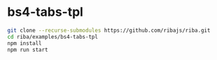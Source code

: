 # bs4-tabs-tpl

```bash
git clone --recurse-submodules https://github.com/ribajs/riba.git
cd riba/examples/bs4-tabs-tpl
npm install
npm run start
```